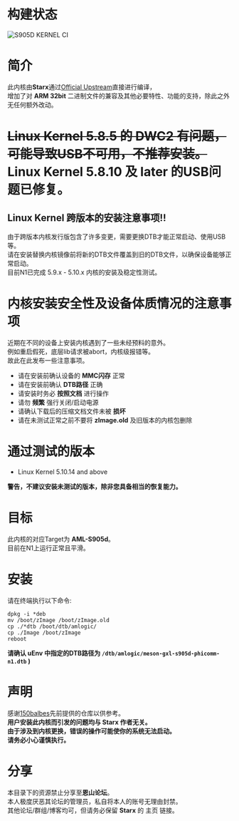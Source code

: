 # 构建状态
![S905D KERNEL CI](https://github.com/SuzukiHonoka/s905d-kernel-precompiled/workflows/S905D%20KERNEL%20CI/badge.svg?branch=master)

# 简介
此内核由**Starx**通过[Official Upstream](https://www.kernel.org/)直接进行编译，  
增加了对 **ARM 32bit** 二进制文件的兼容及其他必要特性、功能的支持，除此之外无任何额外改动。  

# <s>Linux Kernel 5.8.5 的 DWC2 有问题，可能导致USB不可用，不推荐安装。</s> Linux Kernel 5.8.10 及 later 的USB问题已修复。
## Linux Kernel 跨版本的安装注意事项!!
由于跨版本内核发行版包含了许多变更，需要更换DTB才能正常启动、使用USB等。  
请在安装替换内核镜像前将新的DTB文件覆盖到旧的DTB文件，以确保设备能够正常启动。  
目前N1已完成 5.9.x - 5.10.x 内核的安装及稳定性测试。


# 内核安装安全性及设备体质情况的注意事项
近期在不同的设备上安装内核遇到了一些未经预料的意外。  
例如重启假死，底层lib请求被abort，内核级报错等。  
故此在此发布一些注意事项。  

- 请在安装前确认设备的 **MMC闪存** 正常
- 请在安装前确认 **DTB路径** 正确
- 请安装时务必 **按照文档** 进行操作
- 请勿 **频繁** 强行关闭/启动电源
- 请确认下载后的压缩文档文件未被 **损坏**
- 请在未测试正常之前不要将 **zImage.old** 及旧版本的内核包删除

# 通过测试的版本
- Linux Kernel 5.10.14 and above

**警告，不建议安装未测试的版本，除非您具备相当的恢复能力。**

# 目标
此内核的对应Target为 **AML-S905d**。  
目前在N1上运行正常且平滑。

# 安装
请在终端执行以下命令:
```
dpkg -i *deb
mv /boot/zImage /boot/zImage.old
cp ./*dtb /boot/dtb/amlogic/
cp ./Image /boot/zImage
reboot
```

**请确认 uEnv 中指定的DTB路径为 `/dtb/amlogic/meson-gxl-s905d-phicomm-n1.dtb` )**

# 声明
感谢[150balbes](https://github.com/150balbes)先前提供的仓库以供参考。  
**用户安装此内核而引发的问题均与 Starx 作者无关。  
由于涉及到内核更换，错误的操作可能使你的系统无法启动。  
请务必小心谨慎执行。**

# 分享
本目录下的资源禁止分享至**恩山论坛**。  
本人极度厌恶其论坛的管理员，私自将本人的账号无理由封禁。  
其他论坛/群组/博客均可，但请务必保留 **Starx** 的 主页 链接。
